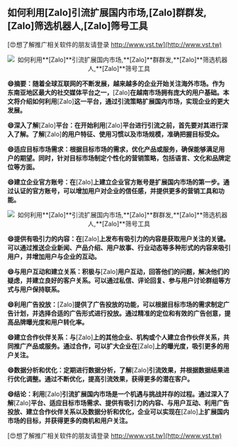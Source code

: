 ## **如何利用**[Zalo]**引流扩展国内市场,**[Zalo]**群群发,**[Zalo]**筛选机器人,**[Zalo]**筛号工具**

[😍想了解推广相关软件的朋友请登录 http://www.vst.tw](http://www.vst.tw)

 <center><img src="https://vst.tw/MP4/tuiguang/png/5.png" alt="如何利用**[Zalo]**引流扩展国内市场,**[Zalo]**群群发,**[Zalo]**筛选机器人,**[Zalo]**筛号工具"></center>

**😄摘要：随着全球互联网的不断发展，越来越多的企业开始关注海外市场。作为东南亚地区最大的社交媒体平台之一，**[Zalo]**在越南市场拥有庞大的用户基础。本文将介绍如何利用**[Zalo]**这一平台，通过引流策略扩展国内市场，实现企业的更大发展。**

**😄深入了解**[Zalo]**平台：在开始利用**[Zalo]**平台进行引流之前，首先要对其进行深入了解。了解**[Zalo]**的用户特征、使用习惯以及市场规模，准确把握目标受众。**

**😄适应目标市场需求：根据目标市场的需求，优化产品或服务，确保能够满足用户的期望。同时，针对目标市场制定个性化的营销策略，包括语言、文化和品牌定位等方面。**

**😄建立企业官方账号：在**[Zalo]**上建立企业官方账号是扩展国内市场的第一步。通过认证的官方账号，可以增加用户对企业的信任感，并提供更多的营销工具和功能。**

 <center><img src="https://vst.tw/MP4/tuiguang/png/8.png" alt="如何利用**[Zalo]**引流扩展国内市场,**[Zalo]**群群发,**[Zalo]**筛选机器人,**[Zalo]**筛号工具"></center>

**😄提供有吸引力的内容：在**[Zalo]**上发布有吸引力的内容是获取用户关注的关键。可以通过推送企业新闻、产品介绍、用户故事、行业动态等多种形式的内容来吸引用户，并增加用户与企业的互动。**

**😄与用户互动和建立关系：积极与**[Zalo]**用户互动，回答他们的问题，解决他们的疑虑，并建立良好的客户关系。可以通过私信、评论回复、参与用户讨论群组等方式与用户保持联系。**

**😄利用广告投放：**[Zalo]**提供了广告投放的功能，可以根据目标市场的需求制定广告计划，并选择合适的广告形式进行投放。通过精准的定位和有效的广告创意，提高品牌曝光度和用户转化率。**

**😄建立合作伙伴关系：与**[Zalo]**上的其他企业、机构或个人建立合作伙伴关系，共同推广产品或服务。通过合作，可以扩大企业在**[Zalo]**上的曝光度，吸引更多的用户关注。**

**😄数据分析和优化：定期进行数据分析，了解**[Zalo]**引流效果，并根据数据结果进行优化调整。通过不断优化，提高引流效果，获得更多的潜在客户。**

**😄结论：利用**[Zalo]**引流扩展国内市场是一个机遇与挑战并存的过程。通过深入了解**[Zalo]**平台、适应目标市场需求、提供有吸引力的内容、与用户互动、利用广告投放、建立合作伙伴关系以及数据分析和优化，企业可以实现在**[Zalo]**上扩展国内市场的目标，并获得更多的商机和用户关注。**

[😍想了解推广相关软件的朋友请登录 http://www.vst.tw](http://www.vst.tw)



